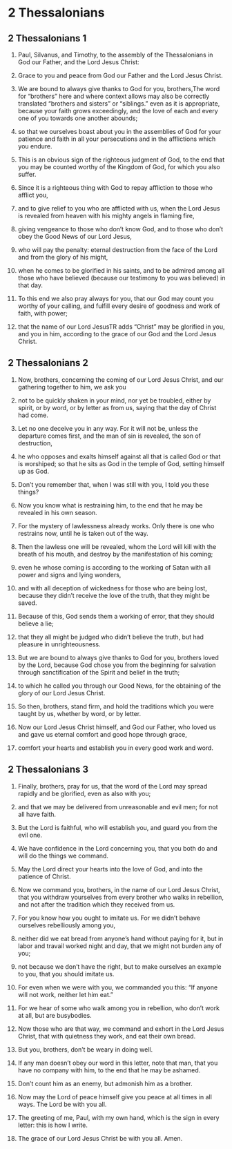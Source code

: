 # 2 Thessalonians

## 2 Thessalonians 1

1. Paul, Silvanus, and Timothy, to the assembly of the Thessalonians in God our Father, and the Lord Jesus Christ:

2. Grace to you and peace from God our Father and the Lord Jesus Christ.  

3.   We are bound to always give thanks to God for you, brothers,The word for “brothers” here and where context allows may also be correctly translated “brothers and sisters” or “siblings.” even as it is appropriate, because your faith grows exceedingly, and the love of each and every one of you towards one another abounds;

4. so that we ourselves boast about you in the assemblies of God for your patience and faith in all your persecutions and in the afflictions which you endure.

5. This is an obvious sign of the righteous judgment of God, to the end that you may be counted worthy of the Kingdom of God, for which you also suffer.

6. Since it is a righteous thing with God to repay affliction to those who afflict you,

7. and to give relief to you who are afflicted with us, when the Lord Jesus is revealed from heaven with his mighty angels in flaming fire,

8. giving vengeance to those who don’t know God, and to those who don’t obey the Good News of our Lord Jesus,

9. who will pay the penalty: eternal destruction from the face of the Lord and from the glory of his might,

10. when he comes to be glorified in his saints, and to be admired among all those who have believed (because our testimony to you was believed) in that day.  

11.   To this end we also pray always for you, that our God may count you worthy of your calling, and fulfill every desire of goodness and work of faith, with power;

12. that the name of our Lord JesusTR adds “Christ” may be glorified in you, and you in him, according to the grace of our God and the Lord Jesus Christ.   

## 2 Thessalonians 2

1. Now, brothers, concerning the coming of our Lord Jesus Christ, and our gathering together to him, we ask you

2. not to be quickly shaken in your mind, nor yet be troubled, either by spirit, or by word, or by letter as from us, saying that the day of Christ had come.

3. Let no one deceive you in any way. For it will not be, unless the departure comes first, and the man of sin is revealed, the son of destruction,

4. he who opposes and exalts himself against all that is called God or that is worshiped; so that he sits as God in the temple of God, setting himself up as God.

5. Don’t you remember that, when I was still with you, I told you these things?

6. Now you know what is restraining him, to the end that he may be revealed in his own season.

7. For the mystery of lawlessness already works. Only there is one who restrains now, until he is taken out of the way.

8. Then the lawless one will be revealed, whom the Lord will kill with the breath of his mouth, and destroy by the manifestation of his coming;

9. even he whose coming is according to the working of Satan with all power and signs and lying wonders,

10. and with all deception of wickedness for those who are being lost, because they didn’t receive the love of the truth, that they might be saved.

11. Because of this, God sends them a working of error, that they should believe a lie;

12. that they all might be judged who didn’t believe the truth, but had pleasure in unrighteousness.

13. But we are bound to always give thanks to God for you, brothers loved by the Lord, because God chose you from the beginning for salvation through sanctification of the Spirit and belief in the truth;

14. to which he called you through our Good News, for the obtaining of the glory of our Lord Jesus Christ.

15. So then, brothers, stand firm, and hold the traditions which you were taught by us, whether by word, or by letter.  

16.   Now our Lord Jesus Christ himself, and God our Father, who loved us and gave us eternal comfort and good hope through grace,

17. comfort your hearts and establish you in every good work and word.   

## 2 Thessalonians 3

1. Finally, brothers, pray for us, that the word of the Lord may spread rapidly and be glorified, even as also with you;

2. and that we may be delivered from unreasonable and evil men; for not all have faith.

3. But the Lord is faithful, who will establish you, and guard you from the evil one.

4. We have confidence in the Lord concerning you, that you both do and will do the things we command.

5. May the Lord direct your hearts into the love of God, and into the patience of Christ.  

6.   Now we command you, brothers, in the name of our Lord Jesus Christ, that you withdraw yourselves from every brother who walks in rebellion, and not after the tradition which they received from us.

7. For you know how you ought to imitate us. For we didn’t behave ourselves rebelliously among you,

8. neither did we eat bread from anyone’s hand without paying for it, but in labor and travail worked night and day, that we might not burden any of you;

9. not because we don’t have the right, but to make ourselves an example to you, that you should imitate us.

10. For even when we were with you, we commanded you this: “If anyone will not work, neither let him eat.”

11. For we hear of some who walk among you in rebellion, who don’t work at all, but are busybodies.

12. Now those who are that way, we command and exhort in the Lord Jesus Christ, that with quietness they work, and eat their own bread.  

13.   But you, brothers, don’t be weary in doing well.

14. If any man doesn’t obey our word in this letter, note that man, that you have no company with him, to the end that he may be ashamed.

15. Don’t count him as an enemy, but admonish him as a brother.  

16.   Now may the Lord of peace himself give you peace at all times in all ways. The Lord be with you all.  

17.   The greeting of me, Paul, with my own hand, which is the sign in every letter: this is how I write.

18. The grace of our Lord Jesus Christ be with you all. Amen.    